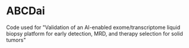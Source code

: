 # ABCDai
Code used for "Validation of an AI-enabled exome/transcriptome liquid biopsy platform for early detection, MRD, and therapy selection for solid tumors"
